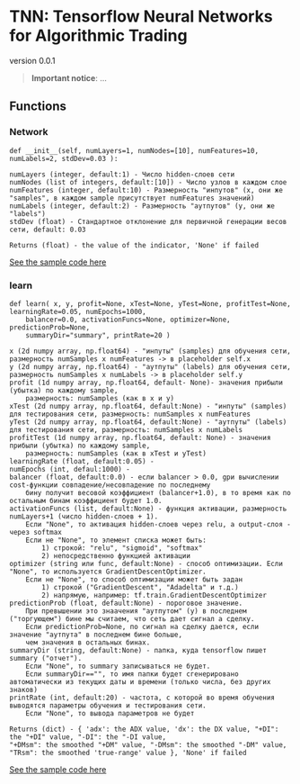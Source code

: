 TNN: Tensorflow Neural Networks for Algorithmic Trading 
==========================================
version 0.0.1

> **Important notice**:
> ...

Functions
----------

### Network ###
~~~
def __init__(self, numLayers=1, numNodes=[10], numFeatures=10, numLabels=2, stdDev=0.03 ):
~~~
    numLayers (integer, default:1) - Число hidden-слоев сети
    numNodes (list of integers, default:[10]) - Число узлов в каждом слое  
    numFeatures (integer, default:10) - Размерность "инпутов" (x, они же "samples", в каждом sample присутствует numFeatures значений)
    numLabels (integer, default:2) - Размерность "аутпутов" (y, они же "labels")
    stdDev (float) - Стандартное отклонение для первичной генерации весов сети, default: 0.03 

	Returns (float) - the value of the indicator, 'None' if failed

[See the sample code here](samples/network.py) 

### learn ###
~~~
def learn( x, y, profit=None, xTest=None, yTest=None, profitTest=None, learningRate=0.05, numEpochs=1000, 
    balancer=0.0, activationFuncs=None, optimizer=None, predictionProb=None, 
    summaryDir="summary", printRate=20 )
~~~
    x (2d numpy array, np.float64) - "инпуты" (samples) для обучения сети, размерность numSamples x numFeatures -> в placeholder self.x
    y (2d numpy array, np.float64) - "аутпуты" (labels) для обучения сети, размерность numSamples x numLabels -> в placeholder self.y
    profit (1d numpy array, np.float64, default- None)- значения прибыли (убытка) по каждому sample, 
        размерность: numSamples (как в x и y)
    xTest (2d numpy array, np.float64, default:None) - "инпуты" (samples) для тестирования сети, размерность: numSamples x numFeatures 
    yTest (2d numpy array, np.float64, default:None) - "аутпуты" (labels) для тестирования сети, размерность: numSamples x numLabels
    profitTest (1d numpy array, np.float64, default: None) - значения прибыли (убытка) по каждому sample, 
        размерность: numSamples (как в xTest и yTest)
    learningRate (float, default:0.05) - 
    numEpochs (int, defaul:1000) -
    balancer (float, default:0.0) - если balancer > 0.0, gри вычислении cost-функции совпадение/несовпадение по последнему 
        бину получит весовой коэффициент (balancer+1.0), в то время как по остальным бинам коэффициент будет 1.0.
    activationFuncs (list, default:None) - функция активации, размерность numLayers+1 (число hidden-слоев + 1). 
        Если "None", то активация hidden-слоев через relu, а output-слоя - через softmax
        Если не "None", то элемент списка может быть:
            1) строкой: "relu", "sigmoid", "softmax"
            2) непосредственно функцией активации
    optimizer (string или func, default:None) - способ оптимизации. Если "None", то используется GradientDescentOptimizer. 
        Если не "None", то способ оптимизации может быть задан
            1) строкой ("GradientDescent", "Adadelta" и т.д.)
            2) напрямую, например: tf.train.GradientDescentOptimizer 
    predictionProb (float, default:None) - пороговое значение.
        При превышении это знаачения "аутпутом" (y) в последнем ("торгующем") бине мы считаем, что сеть дает сигнал а сделку. 
        Если predictionProb=None, по сигнал на сделку дается, если значение "аутпута" в последнем бине больше, 
        чем значения в остальных бинах. 
    summaryDir (string, default:None) - папка, куда tensorflow пишет summary ("отчет"). 
        Если "None", то summary записываться не будет.
        Если summaryDir=="", то имя папки будет сгенерировано автоматически из текущих даты и времени (только числа, без других знаков)
    printRate (int, default:20) - частота, с которой во время обучения выводятся параметры обучения и тестирования сети.
        Если "None", то вывода параметров не будет

	Returns (dict) - { 'adx': the ADX value, 'dx': the DX value, "+DI": the "+DI" value, "-DI": the "-DI value, 
	"+DMsm": the smoothed "+DM" value, "-DMsm": the smoothed "-DM" value, "TRsm": the smoothed 'true-range' value }, 'None' if failed

[See the sample code here](samples/test-adx.py) 

